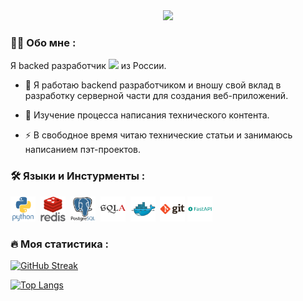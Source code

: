 <div id="header" align="center">
  <img src="https://user-images.githubusercontent.com/74038190/225813708-98b745f2-7d22-48cf-9150-083f1b00d6c9.gif"/>
</div>

### :woman_technologist: Обо мне :
Я backed разработчик <img src="https://media.giphy.com/media/WUlplcMpOCEmTGBtBW/giphy.gif" width="30"> из России.
- :telescope: Я работаю backend разработчиком и вношу свой вклад в разработку серверной части для создания веб-приложений.

- :seedling: Изучение процесса написания технического контента.

- :zap: В свободное время читаю технические статьи и занимаюсь написанием пэт-проектов.

### :hammer_and_wrench: Языки и Инстурменты :
<div>
  <img src="https://github.com/devicons/devicon/blob/master/icons/python/python-original-wordmark.svg" title="Python" alt="Python" width="40" height="40"/>&nbsp;
  <img src="https://github.com/devicons/devicon/blob/master/icons/redis/redis-original-wordmark.svg" title="Redis" alt="Redis" width="40" height="40"/>&nbsp;
  <img src="https://github.com/devicons/devicon/blob/master/icons/postgresql/postgresql-original-wordmark.svg" title="Postgresql" alt="Postgresql" width="40" height="40"/>&nbsp;
  <img src="https://github.com/devicons/devicon/blob/master/icons/sqlalchemy/sqlalchemy-original.svg" title="Sqlalchemy" alt="Sqlalchemy" width="40" height="40"/>&nbsp;
  <img src="https://github.com/devicons/devicon/blob/master/icons/docker/docker-original.svg" title="Docker" alt="Docker" width="40" height="40"/>&nbsp;
  <img src="https://github.com/devicons/devicon/blob/master/icons/git/git-original-wordmark.svg" title="Git" **alt="Git" width="40" height="40"/>
  <img src="https://github.com/devicons/devicon/blob/master/icons/fastapi/fastapi-original-wordmark.svg" title="FastAPI" **alt="FastAPI" width="40" height="40"/>
</div>

### :fire: Mоя статистика :
[![GitHub Streak](https://github-readme-streak-stats.herokuapp.com?user=i3boodgamer&theme=radical&hide_border=true)](https://git.io/streak-stats)

[![Top Langs](https://github-readme-stats.vercel.app/api/top-langs/?username=i3boodgamer&layout=compact&theme=vision-friendly-dark)](https://github.com/anuraghazra/github-readme-stats)

